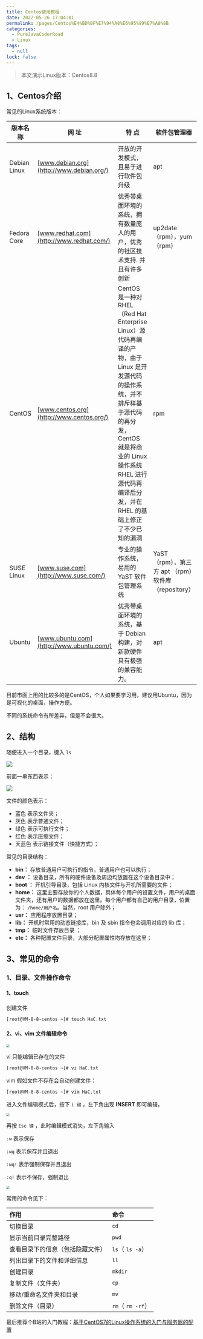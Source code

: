 ```yaml
---
title: Centos使用教程
date: 2022-05-26 17:04:01
permalink: /pages/Centos%E4%BD%BF%E7%94%A8%E6%95%99%E7%A8%8B
categories: 
  - PureJavaCoderRoad
  - Linux
tags: 
  - null
lock: false
---
```

> 本文演示Linux版本：Centos8.8

## 1、Centos介绍

常见的Linux系统版本：

| 版本名称     | 网 址                                    | 特 点                                                        | 软件包管理器                                        |
| ------------ | ---------------------------------------- | ------------------------------------------------------------ | --------------------------------------------------- |
| Debian Linux | [www.debian.org](http://www.debian.org/) | 开放的开发模式，且易于进行软件包升级                         | apt                                                 |
| Fedora Core  | [www.redhat.com](http://www.redhat.com/) | 优秀带桌面环境的系统，拥有数量庞人的用户，优秀的社区技术支持. 并且有许多创新 | up2date（rpm），yum （rpm）                         |
| CentOS       | [www.centos.org](http://www.centos.org/) | CentOS 是一种对 RHEL（Red Hat Enterprise Linux）源代码再编译的产物，由于 Linux 是开发源代码的操作系统，并不排斥样基于源代码的再分发，CentOS 就是将商业的 Linux 操作系统 RHEL 进行源代码再编译后分发，并在 RHEL 的基础上修正了不少已知的漏洞 | rpm                                                 |
| SUSE Linux   | [www.suse.com](http://www.suse.com/)     | 专业的操作系统，易用的 YaST 软件包管理系统                   | YaST（rpm），第三方 apt （rpm）软件库（repository） |
| Ubuntu       | [www.ubuntu.com](http://www.ubuntu.com/) | 优秀带桌面环境的系统，基于 Debian 构建，对新款硬件具有极强的兼容能力。 | apt                                                 |



目前市面上用的比较多的是CentOS，个人如果要学习用，建议用Ubuntu，因为是可视化的桌面，操作方便。

不同的系统命令有所差异，但是不会很大。

##  2、结构

随便进入一个目录，键入 `ls`

![](https://cdn.jsdelivr.net/gh/DogerRain/image@main/img2/image-20210310172319129.png)

前面一串东西表示：

![](https://cdn.jsdelivr.net/gh/DogerRain/image@main/img2/image-20210310173444937.png)

文件的颜色表示：

- 蓝色 表示文件夹；
- 灰色 表示普通文件；
- 绿色 表示可执行文件；
- 红色 表示压缩文件；
- 天蓝色 表示链接文件（快捷方式）；

常见的目录结构：

- **bin：** 存放普通用户可执行的指令，普通用户也可以执行；
- **dev ：** 设备目录，所有的硬件设备及周边均放置在这个设备目录中；
- **boot ：** 开机引导目录，包括 Linux 内核文件与开机所需要的文件；
- **home：** 这里主要存放你的个人数据，具体每个用户的设置文件，用户的桌面文件夹，还有用户的数据都放在这里。每个用户都有自己的用户目录，位置为： `/home/用户名`。当然，root 用户除外；
- **usr：** 应用程序放置目录；
- **lib：** 开机时常用的动态链接库，bin 及 sbin 指令也会调用对应的 lib 库；
- **tmp：** 临时文件存放目录 ；
- **etc：** 各种配置文件目录，大部分配置属性均存放在这里；

## 3、常见的命令

### 1、目录、文件操作命令

#### 1、touch

创建文件

```bash
[root@VM-8-8-centos ~]# touch HaC.txt
```

#### 2、vi、vim 文件编辑命令

<img src="https://cdn.jsdelivr.net/gh/DogerRain/image@main/img2/image-20210310174401469.png" style="zoom:50%;" />

vi 只能编辑已存在的文件
```bash
[root@VM-8-8-centos ~]# vi HaC.txt
```

vim 假如文件不存在会自动创建文件：

```bash
[root@VM-8-8-centos ~]# vim HaC.txt
```

进入文件编辑模式后，按下 `i 键` ，左下角出现 **INSERT** 即可编辑。

<img src="https://cdn.jsdelivr.net/gh/DogerRain/image@main/img2/image-20210315182357675.png" style="zoom:50%;" />

再按 `Esc 键` ，此时编辑模式消失，左下角输入 

`:w` 表示保存

`:wq` 表示保存并且退出

`:wq!` 表示强制保存并且退出

`:q!` 表示不保存，强制退出

<img src="https://cdn.jsdelivr.net/gh/DogerRain/image@main/img2/image-20210315182853202.png" style="zoom:50%;" />



常用的命令见下：

| 作用                             | 命令             |
| :------------------------------- | :--------------- |
| 切换目录                         | `cd`             |
| 显示当前目录完整路径             | `pwd`            |
| 查看目录下的信息（包括隐藏文件） | `ls`（ `ls -a`） |
| 列出目录下的文件和详细信息       | `ll`  |
| 创建目录                         | `mkdir`          |
| 复制文件（文件夹）               | `cp`  |
| 移动/重命名文件夹和目录          | `mv`             |
| 删除文件（目录）                 | `rm`（ `rm -rf`） |





最后推荐个B站的入门教程：[基于CentOS7的Linux操作系统的入门与服务器的配置](https://www.bilibili.com/video/BV134411G7Jr)

